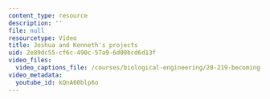 ```yaml
---
content_type: resource
description: ''
file: null
resourcetype: Video
title: Joshua and Kenneth's projects
uid: 2e89dc55-cf6c-490c-57a9-6d00bcd6d13f
video_files:
  video_captions_file: /courses/biological-engineering/20-219-becoming-the-next-bill-nye-writing-and-hosting-the-educational-show-january-iap-2015/days-8-9-10-project-time/joshua-and-kenneths-projects/kQnA60blp6o.vtt
video_metadata:
  youtube_id: kQnA60blp6o
---
```

